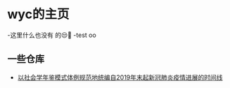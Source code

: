 # wyc的主页

-这里什么也没有
的😒🤢
-test
oo
## 一些仓库
- [以社会学年鉴模式体例规范地统编自2019年末起新冠肺炎疫情进展的时间线](https://github.com/chz2012/COVID-19-timeline.git "fork的")